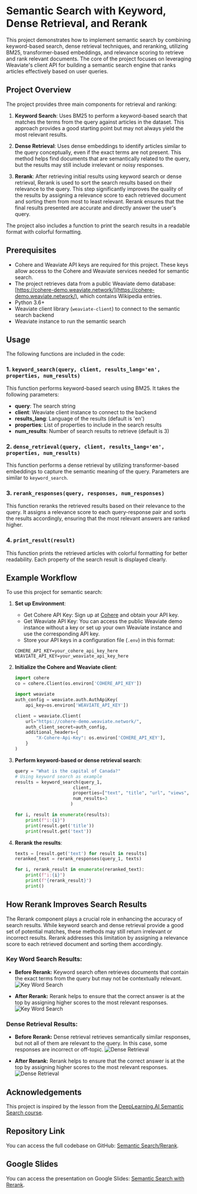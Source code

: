 # Semantic Search with Keyword, Dense Retrieval, and Rerank

This project demonstrates how to implement semantic search by combining keyword-based search, dense retrieval techniques, and reranking, utilizing BM25, transformer-based embeddings, and relevance scoring to retrieve and rank relevant documents. The core of the project focuses on leveraging Weaviate's client API for building a semantic search engine that ranks articles effectively based on user queries.

## Project Overview
The project provides three main components for retrieval and ranking:

1. **Keyword Search**: Uses BM25 to perform a keyword-based search that matches the terms from the query against articles in the dataset. This approach provides a good starting point but may not always yield the most relevant results.

2. **Dense Retrieval**: Uses dense embeddings to identify articles similar to the query conceptually, even if the exact terms are not present. This method helps find documents that are semantically related to the query, but the results may still include irrelevant or noisy responses.

3. **Rerank**: After retrieving initial results using keyword search or dense retrieval, Rerank is used to sort the search results based on their relevance to the query. This step significantly improves the quality of the results by assigning a relevance score to each retrieved document and sorting them from most to least relevant. Rerank ensures that the final results presented are accurate and directly answer the user's query.

The project also includes a function to print the search results in a readable format with colorful formatting.

## Prerequisites
- Cohere and Weaviate API keys are required for this project. These keys allow access to the Cohere and Weaviate services needed for semantic search.
- The project retrieves data from a public Weaviate demo database: [https://cohere-demo.weaviate.network/](https://cohere-demo.weaviate.network/), which contains Wikipedia entries.
- Python 3.6+
- Weaviate client library (`weaviate-client`) to connect to the semantic search backend
- Weaviate instance to run the semantic search

## Usage
The following functions are included in the code:

### 1. `keyword_search(query, client, results_lang='en', properties, num_results)`
This function performs keyword-based search using BM25. It takes the following parameters:
- **query**: The search string
- **client**: Weaviate client instance to connect to the backend
- **results_lang**: Language of the results (default is 'en')
- **properties**: List of properties to include in the search results
- **num_results**: Number of search results to retrieve (default is 3)

### 2. `dense_retrieval(query, client, results_lang='en', properties, num_results)`
This function performs a dense retrieval by utilizing transformer-based embeddings to capture the semantic meaning of the query. Parameters are similar to `keyword_search`.

### 3. `rerank_responses(query, responses, num_responses)`
This function reranks the retrieved results based on their relevance to the query. It assigns a relevance score to each query-response pair and sorts the results accordingly, ensuring that the most relevant answers are ranked higher.

### 4. `print_result(result)`
This function prints the retrieved articles with colorful formatting for better readability. Each property of the search result is displayed clearly.

## Example Workflow
To use this project for semantic search:
1. **Set up Environment**:
   - Get Cohere API Key: Sign up at [Cohere](https://cohere.ai/) and obtain your API key.
   - Get Weaviate API Key: You can access the public Weaviate demo instance without a key or set up your own Weaviate instance and use the corresponding API key.
   - Store your API keys in a configuration file (`.env`) in this format:
    ```
    COHERE_API_KEY=your_cohere_api_key_here
    WEAVIATE_API_KEY=your_weaviate_api_key_here
    ```
   
2. **Initialize the Cohere and Weaviate client**:
   ```python
   import cohere
   co = cohere.Client(os.environ['COHERE_API_KEY'])

   import weaviate
   auth_config = weaviate.auth.AuthApiKey(
       api_key=os.environ['WEAVIATE_API_KEY'])

   client = weaviate.Client(
       url="https://cohere-demo.weaviate.network/",
       auth_client_secret=auth_config,
       additional_headers={
           "X-Cohere-Api-Key": os.environ['COHERE_API_KEY'],
       }
   )
   ```

3. **Perform keyword-based or dense retrieval search**:
   ```python
   query = "What is the capital of Canada?"
   # Using keyword search as example
   results = keyword_search(query_1,
                         client,
                         properties=["text", "title", "url", "views", "lang", "_additional {distance}"],
                         num_results=3
                        )

   for i, result in enumerate(results):
       print(f"i:{i}")
       print(result.get('title'))
       print(result.get('text'))
   ```

4. **Rerank the results**:
   ```python
   texts = [result.get('text') for result in results]
   reranked_text = rerank_responses(query_1, texts)

   for i, rerank_result in enumerate(reranked_text):
       print(f"i:{i}")
       print(f"{rerank_result}")
       print()
   ```

## How Rerank Improves Search Results
The Rerank component plays a crucial role in enhancing the accuracy of search results. While keyword search and dense retrieval provide a good set of potential matches, these methods may still return irrelevant or incorrect results. Rerank addresses this limitation by assigning a relevance score to each retrieved document and sorting them accordingly.

### Key Word Search Results:
- **Before Rerank:**
Keyword search often retrieves documents that contain the exact terms from the query but may not be contextually relevant.
![Key Word Search](images/key1.png)

- **After Rerank:**
Rerank helps to ensure that the correct answer is at the top by assigning higher scores to the most relevant responses. 
![Key Word Search](images/key2.png)

### Dense Retrieval Results:
- **Before Rerank:**
Dense retrieval retrieves semantically similar responses, but not all of them are relevant to the query. In this case, some responses are incorrect or off-topic.
![Dense Retrieval](images/dense1.png)

- **After Rerank:**
Rerank helps to ensure that the correct answer is at the top by assigning higher scores to the most relevant responses. 
![Dense Retrieval](images/dense2.png)

## Acknowledgements
This project is inspired by the lesson from the [DeepLearning.AI Semantic Search course](https://learn.deeplearning.ai/courses/large-language-models-semantic-search/lesson/5/rerank).

## Repository Link
You can access the full codebase on GitHub: [Semantic Search/Rerank](https://github.com/bigfishhhhhzoey/GenerativeAI/tree/main/Semantic%20Search/Rerank).

## Google Slides
You can access the presentation on Google Slides: [Semantic Search with Rerank](https://docs.google.com/presentation/d/1egA18GALoF8M55py6dfLz_GY61fkFyQw-_lgUVyptbY/edit?usp=sharing).
